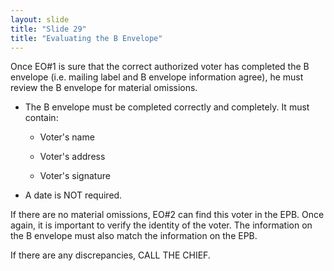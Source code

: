 ```yaml
---
layout: slide
title: "Slide 29"
title: "Evaluating the B Envelope"
---
```


Once EO#1 is sure that the correct authorized voter has completed the B envelope (i.e. mailing label and B envelope information agree), he must review the B envelope for material omissions.

- The B envelope must be completed correctly and completely. It must contain:

    - Voter's name

    - Voter's address

    - Voter's signature

- A date is NOT required.

If there are no material omissions, EO#2 can find this voter in the EPB. Once again, it is important to verify the identity of the voter. The information on the B envelope must also match the information on the EPB.

If there are any discrepancies, CALL THE CHIEF.
